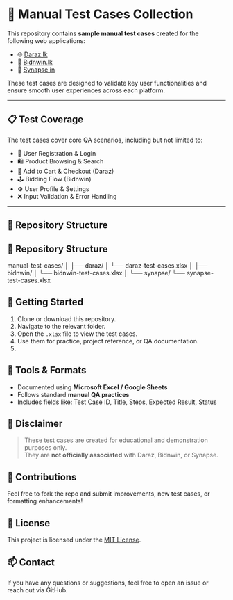 # 🧪 Manual Test Cases Collection

This repository contains **sample manual test cases** created for the following web applications:

- 🌐 [Daraz.lk](https://www.daraz.lk)
- 🎯 [Bidnwin.lk](https://www.bidnwin.lk)
- 💼 [Synapse.in](https://www.synapse.in)

These test cases are designed to validate key user functionalities and ensure smooth user experiences across each platform.

---

## 📋 Test Coverage

The test cases cover core QA scenarios, including but not limited to:

- 🔐 User Registration & Login
- 🛍️ Product Browsing & Search
- 🛒 Add to Cart & Checkout (Daraz)
- 🕹️ Bidding Flow (Bidnwin)
- ⚙️ User Profile & Settings
- ❌ Input Validation & Error Handling

---

## 📁 Repository Structure

## 📁 Repository Structure
manual-test-cases/
│
├── daraz/
│ └── daraz-test-cases.xlsx
│
├── bidnwin/
│ └── bidnwin-test-cases.xlsx
│
└── synapse/
└── synapse-test-cases.xlsx

## 🚀 Getting Started

1. Clone or download this repository.
2. Navigate to the relevant folder.
3. Open the `.xlsx` file to view the test cases.
4. Use them for practice, project reference, or QA documentation.
5. 
## 🧰 Tools & Formats

- Documented using **Microsoft Excel / Google Sheets**
- Follows standard **manual QA practices**
- Includes fields like: Test Case ID, Title, Steps, Expected Result, Status

## 📌 Disclaimer

> These test cases are created for educational and demonstration purposes only.  
> They are **not officially associated** with Daraz, Bidnwin, or Synapse.

## 🤝 Contributions

Feel free to fork the repo and submit improvements, new test cases, or formatting enhancements!

## 📄 License

This project is licensed under the [MIT License](LICENSE).


## 📫 Contact

If you have any questions or suggestions, feel free to open an issue or reach out via GitHub.

